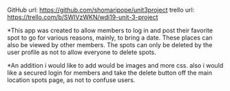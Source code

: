GitHub url: https://github.com/shomaripope/unit3project
trello url: https://trello.com/b/SWIVzWKN/wdi19-unit-3-project

*This app was created to allow members to log in and post their favorite spot to go for various reasons, mainly, to bring a date. These places can also be viewed by other members. The spots can only be deleted by the user profile as not to allow everyone to delete spots. 

*An addition i would like to add would be images and more css. also i would like a secured login for members and take the delete button off the main location spots page, as not to confuse users. 